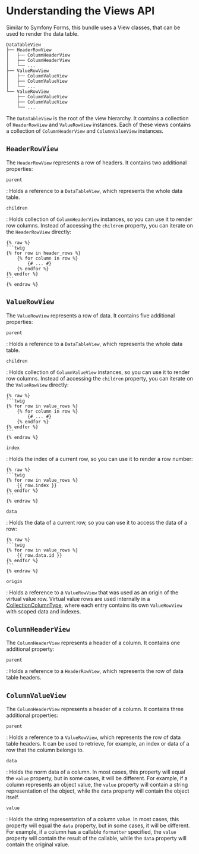 # Understanding the Views API

Similar to Symfony Forms, this bundle uses a View classes, that can be used to render the data table.

```
DataTableView
├── HeaderRowView
│   ├── ColumnHeaderView
│   ├── ColumnHeaderView
│   └── ...
├── ValueRowView
│   ├── ColumnValueView
│   ├── ColumnValueView
│   └── ...
└── ValueRowView
    ├── ColumnValueView
    ├── ColumnValueView
    └── ...
```

The `DataTableView` is the root of the view hierarchy. 
It contains a collection of `HeaderRowView` and `ValueRowView` instances. 
Each of these views contains a collection of `ColumnHeaderView` and `ColumnValueView` instances.

## `HeaderRowView`

The `HeaderRowView` represents a row of headers. It contains two additional properties:

`parent`

:   Holds a reference to a `DataTableView`, which represents the whole data table.

`children`

:   Holds collection of `ColumnHeaderView` instances, so you can use it to render row columns.
    Instead of accessing the `children` property, you can iterate on the `HeaderRowView` directly:
    
    {% raw %}
    ```twig
    {% for row in header_rows %}
        {% for column in row %}
            {# ... #}
        {% endfor %}
    {% endfor %}
    ```
    {% endraw %}

## `ValueRowView`

The `ValueRowView` represents a row of data. It contains five additional properties:

`parent`

:   Holds a reference to a `DataTableView`, which represents the whole data table.

`children`

:   Holds collection of `ColumnValueView` instances, so you can use it to render row columns.
    Instead of accessing the `children` property, you can iterate on the `ValueRowView` directly:

    {% raw %}
    ```twig
    {% for row in value_rows %}
        {% for column in row %}
            {# ... #}
        {% endfor %}
    {% endfor %}
    ```
    {% endraw %}

`index`

:   Holds the index of a current row, so you can use it to render a row number:

    {% raw %}
    ```twig
    {% for row in value_rows %}
        {{ row.index }}
    {% endfor %}
    ```
    {% endraw %}

`data`

:   Holds the data of a current row, so you can use it to access the data of a row:

    {% raw %}
    ```twig
    {% for row in value_rows %}
        {{ row.data.id }}
    {% endfor %}
    ```
    {% endraw %}

`origin`

:   Holds a reference to a `ValueRowView` that was used as an origin of the virtual value row.
    Virtual value rows are used internally in a [CollectionColumnType](../reference/column-types/collection-column-type.md),
    where each entry contains its own `ValueRowView` with scoped data and indexes.

## `ColumnHeaderView`

The `ColumnHeaderView` represents a header of a column. It contains one additional property:

`parent`

:   Holds a reference to a `HeaderRowView`, which represents the row of data table headers.


## `ColumnValueView`

The `ColumnHeaderView` represents a header of a column. It contains three additional properties:

`parent`

:   Holds a reference to a `ValueRowView`, which represents the row of data table headers.
    It can be used to retrieve, for example, an index or data of a row that the column belongs to.

`data`

:   Holds the norm data of a column. In most cases, this property will equal the `value` property,
    but in some cases, it will be different. For example, if a column represents an object value,
    the `value` property will contain a string representation of the object, while the `data` property
    will contain the object itself.

`value`

:   Holds the string representation of a column value. In most cases, this property will equal the `data` property,
    but in some cases, it will be different. For example, if a column has a callable `formatter` specified,
    the `value` property will contain the result of the callable, while the `data` property will contain
    the original value.
